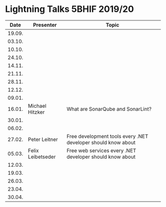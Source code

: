 # Lightning Talks 5BHIF 2019/20

|  Date  | Presenter | Topic |
| ------ | --------- | ----- |
| 19.09. |           |       |
| 03.10. |           |       |
| 10.10. |           |       |
| 24.10. |           |       |
| 14.11. |           |       |
| 21.11. |           |       |
| 28.11. |           |       |
| 12.12. |           |       |
| 09.01. |           |       |
| 16.01. |Michael Hitzker|What are SonarQube and SonarLint?|
| 30.01. |           |       |
| 06.02. |           |       |
| 27.02. | Peter Leitner | Free development tools every .NET developer should know about |
| 05.03. |  Felix Leibetseder |   Free web services every .NET developer should know about   |
| 12.03. |           |       |
| 19.03. |           |       |
| 26.03. |           |       |
| 23.04. |           |       |
| 30.04. |           |       |
